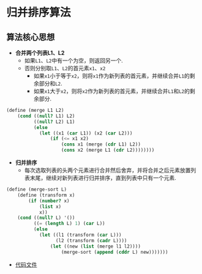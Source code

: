 # 归并排序算法

## 算法核心思想

- **合并两个列表L1、L2**
  - 如果`L1`、`L2`中有一个为空，则返回另一个.
  - 否则分别取`L1`、`L2`的首元素`x1`、`x2`
    - 如果`x1`小于等于`x2`，则将`x1`作为新列表的首元素，并继续合并`L1`的剩余部分和`L2`.
    - 如果`x1`大于`x2`，则将`x2`作为新列表的首元素，并继续合并`L1`和`L2`的剩余部分.

```scheme
(define (merge L1 L2)
    (cond ((null? L1) L2)
          ((null? L2) L1)
          (else
            (let ((x1 (car L1)) (x2 (car L2)))
                (if (<= x1 x2)
                    (cons x1 (merge (cdr L1) L2))
                    (cons x2 (merge L1 (cdr L2))))))))
```

- **归并排序**
  - 每次选取列表的头两个元素进行合并然后舍弃，并将合并之后元素放置列表末尾，继续对新列表进行归并排序，直到列表中只有一个元素.

```scheme
(define (merge-sort L)
    (define (transform x)
        (if (number? x)
            (list x)
            x))
    (cond ((null? L) '())
          ((= (length L) 1) (car L))
          (else
            (let ((l1 (transform (car L)))
                  (l2 (transform (cadr L))))
                (let ((new (list (merge l1 l2))))
                    (merge-sort (append (cddr L) new)))))))
```

- [代码文件](merge-sort.scm)

